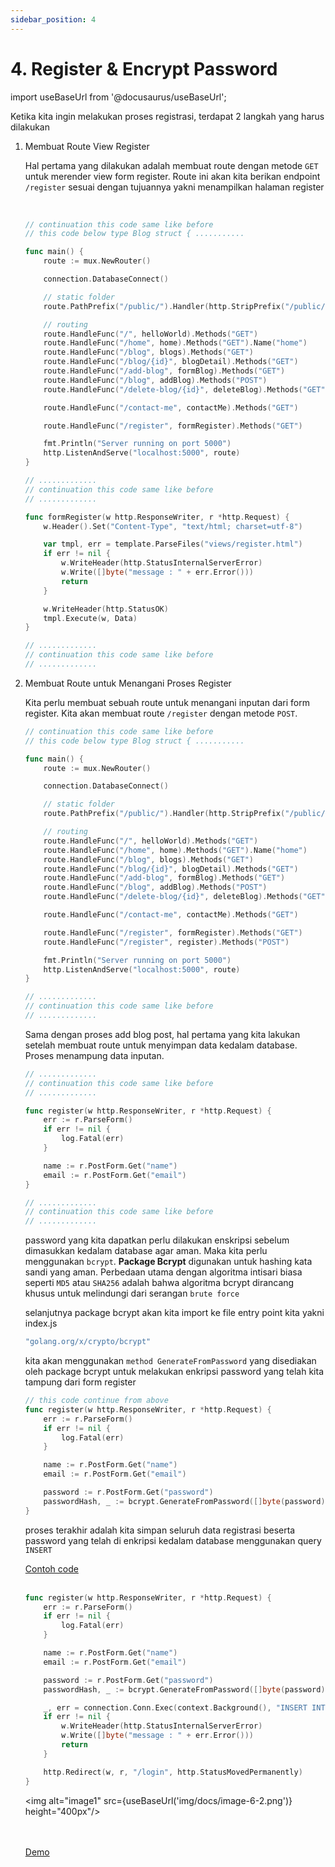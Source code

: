 ```yaml
---
sidebar_position: 4
---
```


# 4. Register & Encrypt Password

import useBaseUrl from '@docusaurus/useBaseUrl';

Ketika kita ingin melakukan proses registrasi, terdapat 2 langkah yang harus dilakukan

1.  Membuat Route View Register

    Hal pertama yang dilakukan adalah membuat route dengan metode `GET` untuk merender view form register. Route ini akan kita berikan endpoint `/register` sesuai dengan tujuannya yakni menampilkan halaman register

    <br />

    ```go title="main.go" {23,33-45}
    // continuation this code same like before
    // this code below type Blog struct { ...........

    func main() {
        route := mux.NewRouter()

        connection.DatabaseConnect()

        // static folder
        route.PathPrefix("/public/").Handler(http.StripPrefix("/public/", http.FileServer(http.Dir("./public/"))))

        // routing
        route.HandleFunc("/", helloWorld).Methods("GET")
        route.HandleFunc("/home", home).Methods("GET").Name("home")
        route.HandleFunc("/blog", blogs).Methods("GET")
        route.HandleFunc("/blog/{id}", blogDetail).Methods("GET")
        route.HandleFunc("/add-blog", formBlog).Methods("GET")
        route.HandleFunc("/blog", addBlog).Methods("POST")
        route.HandleFunc("/delete-blog/{id}", deleteBlog).Methods("GET")

        route.HandleFunc("/contact-me", contactMe).Methods("GET")

        route.HandleFunc("/register", formRegister).Methods("GET")

        fmt.Println("Server running on port 5000")
        http.ListenAndServe("localhost:5000", route)
    }

    // .............
    // continuation this code same like before
    // .............

    func formRegister(w http.ResponseWriter, r *http.Request) {
        w.Header().Set("Content-Type", "text/html; charset=utf-8")

        var tmpl, err = template.ParseFiles("views/register.html")
        if err != nil {
            w.WriteHeader(http.StatusInternalServerError)
            w.Write([]byte("message : " + err.Error()))
            return
        }

        w.WriteHeader(http.StatusOK)
        tmpl.Execute(w, Data)
    }

    // .............
    // continuation this code same like before
    // .............
    ```

2.  Membuat Route untuk Menangani Proses Register

    Kita perlu membuat sebuah route untuk menangani inputan dari form register. Kita akan membuat route `/register` dengan metode `POST`.

    ```go title="main.go" {24}
    // continuation this code same like before
    // this code below type Blog struct { ...........

    func main() {
        route := mux.NewRouter()

        connection.DatabaseConnect()

        // static folder
        route.PathPrefix("/public/").Handler(http.StripPrefix("/public/", http.FileServer(http.Dir("./public/"))))

        // routing
        route.HandleFunc("/", helloWorld).Methods("GET")
        route.HandleFunc("/home", home).Methods("GET").Name("home")
        route.HandleFunc("/blog", blogs).Methods("GET")
        route.HandleFunc("/blog/{id}", blogDetail).Methods("GET")
        route.HandleFunc("/add-blog", formBlog).Methods("GET")
        route.HandleFunc("/blog", addBlog).Methods("POST")
        route.HandleFunc("/delete-blog/{id}", deleteBlog).Methods("GET")

        route.HandleFunc("/contact-me", contactMe).Methods("GET")

        route.HandleFunc("/register", formRegister).Methods("GET")
        route.HandleFunc("/register", register).Methods("POST")

        fmt.Println("Server running on port 5000")
        http.ListenAndServe("localhost:5000", route)
    }

    // .............
    // continuation this code same like before
    // .............
    ```

    Sama dengan proses add blog post, hal pertama yang kita lakukan setelah membuat route untuk menyimpan data kedalam database. Proses menampung data inputan.

    ```go title="main.go" {5-13}
    // .............
    // continuation this code same like before
    // .............

    func register(w http.ResponseWriter, r *http.Request) {
        err := r.ParseForm()
        if err != nil {
            log.Fatal(err)
        }

        name := r.PostForm.Get("name")
        email := r.PostForm.Get("email")
    }

    // .............
    // continuation this code same like before
    // .............
    ```

    password yang kita dapatkan perlu dilakukan enskripsi sebelum dimasukkan kedalam database agar aman. Maka kita perlu menggunakan `bcrypt`. **Package Bcrypt** digunakan untuk hashing kata sandi yang aman. Perbedaan utama dengan algoritma intisari biasa seperti `MD5` atau `SHA256` adalah bahwa algoritma bcrypt dirancang khusus untuk melindungi dari serangan `brute force`

    selanjutnya package bcrypt akan kita import ke file entry point kita yakni index.js

    ```go
    "golang.org/x/crypto/bcrypt"
    ```

    kita akan menggunakan `method GenerateFromPassword` yang disediakan oleh package bcrypt untuk melakukan enkripsi password yang telah kita tampung dari form register

    ```go title="main.go" {11-12}
    // this code continue from above
    func register(w http.ResponseWriter, r *http.Request) {
        err := r.ParseForm()
        if err != nil {
            log.Fatal(err)
        }

        name := r.PostForm.Get("name")
        email := r.PostForm.Get("email")

        password := r.PostForm.Get("password")
        passwordHash, _ := bcrypt.GenerateFromPassword([]byte(password), 10)
    }
    ```

    proses terakhir adalah kita simpan seluruh data registrasi beserta password yang telah di enkripsi kedalam database menggunakan query `INSERT`

    <a class="btn-example-code" href="https://github.com/demo-dumbways/ebook-code-result-chapter-2-golang/blob/day6-3-register-and-encrypt-password/main.go">
    Contoh code
    </a>

    <br />
    <br />

    ```go title="main.go" {13-20}
    func register(w http.ResponseWriter, r *http.Request) {
        err := r.ParseForm()
        if err != nil {
            log.Fatal(err)
        }

        name := r.PostForm.Get("name")
        email := r.PostForm.Get("email")

        password := r.PostForm.Get("password")
        passwordHash, _ := bcrypt.GenerateFromPassword([]byte(password), 10)

        _, err = connection.Conn.Exec(context.Background(), "INSERT INTO tb_user(name, email,password) VALUES ($1,$2,$3)", name, email, passwordHash)
        if err != nil {
            w.WriteHeader(http.StatusInternalServerError)
            w.Write([]byte("message : " + err.Error()))
            return
        }

        http.Redirect(w, r, "/login", http.StatusMovedPermanently)
    }
    ```

    <img alt="image1" src={useBaseUrl('img/docs/image-6-2.png')} height="400px"/>

    <br />
    <br />

    <div>
    <a class="btn-demo" href="">
    Demo
    </a>
    </div>
